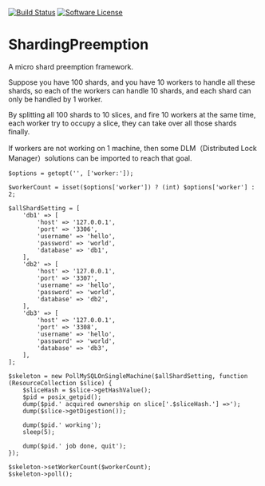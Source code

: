 [![Build Status](https://travis-ci.org/jiangyu7408/sharding-preemption.svg)](https://travis-ci.org/jiangyu7408/sharding-preemption)
[![Software License](https://img.shields.io/badge/license-MIT-brightgreen.svg?style=flat-square)](license.md)

# ShardingPreemption
A micro shard preemption framework.

Suppose you have 100 shards, and you have 10 workers to handle all these shards, so each of the workers can handle 10 shards, and each shard can only be handled by 1 worker.


By splitting all 100 shards to 10 slices, and fire 10 workers at the same time, each worker try to occupy a slice, they can take over all those shards finally.

If workers are not working on 1 machine, then some DLM（Distributed Lock Manager）solutions can be imported to reach that goal.

```
$options = getopt('', ['worker:']);

$workerCount = isset($options['worker']) ? (int) $options['worker'] : 2;

$allShardSetting = [
    'db1' => [
        'host' => '127.0.0.1',
        'port' => '3306',
        'username' => 'hello',
        'password' => 'world',
        'database' => 'db1',
    ],
    'db2' => [
        'host' => '127.0.0.1',
        'port' => '3307',
        'username' => 'hello',
        'password' => 'world',
        'database' => 'db2',
    ],
    'db3' => [
        'host' => '127.0.0.1',
        'port' => '3308',
        'username' => 'hello',
        'password' => 'world',
        'database' => 'db3',
    ],
];

$skeleton = new PollMySQLOnSingleMachine($allShardSetting, function (ResourceCollection $slice) {
    $sliceHash = $slice->getHashValue();
    $pid = posix_getpid();
    dump($pid.' acquired ownership on slice['.$sliceHash.'] =>');
    dump($slice->getDigestion());

    dump($pid.' working');
    sleep(5);

    dump($pid.' job done, quit');
});

$skeleton->setWorkerCount($workerCount);
$skeleton->poll();

```

